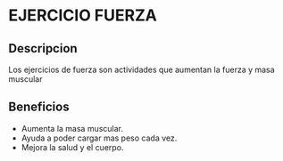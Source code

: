 # EJERCICIO FUERZA

## Descripcion 
Los ejercicios de fuerza son actividades que aumentan la fuerza y masa muscular

## Beneficios
- Aumenta la masa muscular.
- Ayuda a poder cargar mas peso cada vez.
- Mejora la salud y el cuerpo.
